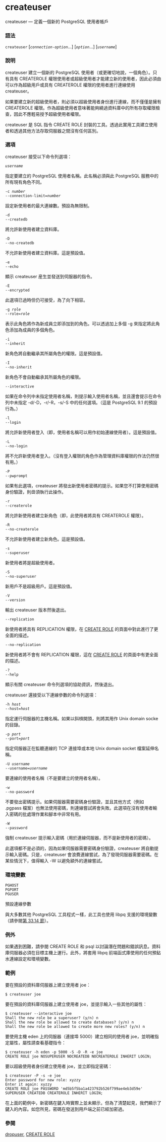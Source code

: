 # createuser

createuser — 定義一個新的 PostgreSQL 使用者帳戶

### 語法

`createuser` \[_`connection-option`_...] \[_`option`_...] \[_`username`_]

### 說明

createuser 建立一個新的 PostgreSQL 使用者（或更確切地說，一個角色）。只有具有 CREATEROLE 權限使用者或超級使用者才能建立新的使用者，因此必須由可以作為超級用戶或具有 CREATEROLE 權限的使用者進行連線使用 createuser。

如果要建立新的超級使用者，則必須以超級使用者身份進行連線，而不僅僅是擁有 CREATEROLE 權限。作為超級使用者意味著能夠繞過資料庫中的所有存取權限檢查，因此不應輕易授予超級使用者權限。

createuser 是 SQL 指令 CREATE ROLE 封裝的工具。透過此實用工具建立使用者和透過其他方法存取伺服器之間沒有任何區別。

### 選項

createuser 接受以下命令列選項：

_`username`_

指定要建立的 PostgreSQL 使用者名稱。此名稱必須與此 PostgreSQL 服務中的所有現有角色不同。

`-c `_`number`_\
`--connection-limit=`_`number`_

設定新使用者的最大連線數。預設為無限制。

`-d`\
`--createdb`

將允許新使用者建立資料庫。

`-D`\
`--no-createdb`

不允許新使用者建立資料庫。這是預設值。

`-e`\
`--echo`

顯示 createuser 産生並發送到伺服器的指令。

`-E`\
`--encrypted`

此選項已過時但仍可接受，為了向下相容。

`-g `_`role`_\
`--role=`_`role`_

表示此角色將作為新成員立即添加到的角色。可以透過加上多個 -g 來指定將此角色添加為成員的多個角色。

`-i`\
`--inherit`

新角色將自動繼承其所屬角色的權限。這是預設值。

`-I`\
`--no-inherit`

新角色不會自動繼承其所屬角色的權限。

`--interactive`

如果在命令列中未指定使用者名稱，則提示輸入使用者名稱，並且還會提示在命令列中未指定 -d/-D，-r/-R，-s/-S 中的任何選項。（這是 PostgreSQL 9.1 的預設行為。）

`-l`\
`--login`

將允許新使用者登入（即，使用者名稱可以用作初始連線使用者）。這是預設值。

`-L`\
`--no-login`

將不允許新使用者登入。（沒有登入權限的角色作為管理資料庫權限的作法仍然很有用。）

`-P`\
`--pwprompt`

如果有此選項，createuser 將發出新使用者密碼的提示。如果您不打算使用密碼身份驗證，則毌須執行此操作。

`-r`\
`--createrole`

將允許新使用者建立新角色（即，此使用者將具有 CREATEROLE 權限）。

`-R`\
`--no-createrole`

不允許新使用者建立新角色。這是預設值。

`-s`\
`--superuser`

新使用者將是超級使用者。

`-S`\
`--no-superuser`

新用戶不是超級用戶。這是預設值。

`-V`\
`--version`

輸出 createuser 版本然後退出。

`--replication`

新使用者將具有 REPLICATION 權限，在 [CREATE ROLE](../sql-commands/create-role.md) 的頁面中對此進行了更全面的描述。

`--no-replication`

新使用者將不會有 REPLICATION 權限，這在 [CREATE ROLE](../sql-commands/create-role.md) 的頁面中有更全面的描述。

`-?`\
`--help`

顯示有關 createuser 命令列選項的協助資訊，然後退出。

createuser 還接受以下連線參數的命令列選項：

`-h `_`host`_\
`--host=`_`host`_

指定運行伺服器的主機名稱。如果以斜槓開頭，則將其用作 Unix domain socke 的目錄。

`-p `_`port`_\
`--port=`_`port`_

指定伺服器正在監聽連線的 TCP 連接埠或本地 Unix domain socket 檔案延伸名稱。

`-U `_`username`_\
`--username=`_`username`_

要連線的使用者名稱（不是要建立的使用者名稱）。

`-w`\
`--no-password`

不要發出密碼提示。如果伺服器需要密碼身份驗證，並且其他方式（例如 .pgpass 檔案）也無法使用密碼，則連線嘗試將會失敗。此選項在沒有使用者輸入密碼的批處理作業和腳本中非常有用。

`-W`\
`--password`

強制 createuser 提示輸入密碼（用於連線伺服器，而不是新使用者的密碼）。

此選項都不是必須的，因為如果伺服器需要密碼身份驗證，createuser 將自動提示輸入密碼。只是，createuser 會浪費連線嘗試，為了發現伺服器需要密碼。在某些情況下，值得輸入 -W 以避免額外的連線嘗試。

### 環境變數

`PGHOST`\
`PGPORT`\
`PGUSER`

預設連線參數

與大多數其他 PostgreSQL 工具程式一樣，此工具也使用 libpq 支援的環境變數（請參閱[第 33.14 節](../../client-interfaces/libpq-c-library/environment-variables.md)）。

### 例外

如果遇到困難，請參閱 CREATE ROLE 和 psql 以討論潛在問題和錯誤訊息。資料庫伺服器必須在目標主機上運行。此外，將套用 libpq 前端函式庫使用的任何預鉆水連線設定和環境變數。

### 範例

要在預設的資料庫伺服器上建立使用者 joe：

```
$ createuser joe
```

要在預設的資料庫伺服器上建立使用者 joe，並提示輸入一些其他的屬性：

```
$ createuser --interactive joe
Shall the new role be a superuser? (y/n) n
Shall the new role be allowed to create databases? (y/n) n
Shall the new role be allowed to create more new roles? (y/n) n
```

要使用主機 eden 上的伺服器（連接埠 5000）建立相同的使用者 joe，並明確指定屬性，屬性請查看基礎指令：

```
$ createuser -h eden -p 5000 -S -D -R -e joe
CREATE ROLE joe NOSUPERUSER NOCREATEDB NOCREATEROLE INHERIT LOGIN;
```

要以超級使用者身份建立使用者 joe，並立即指定密碼：

```
$ createuser -P -s -e joe
Enter password for new role: xyzzy
Enter it again: xyzzy
CREATE ROLE joe PASSWORD 'md5b5f5ba1a423792b526f799ae4eb3d59e' SUPERUSER CREATEDB CREATEROLE INHERIT LOGIN;
```

在上面的範例中，新密碼在鍵入時實際上並未顯示，但為了清楚起見，我們顯示了鍵入的內容。如您所見，密碼在發送到用戶端之前已經加密過。

### 參閱

[dropuser](dropuser.md), [CREATE ROLE](../sql-commands/create-role.md)
